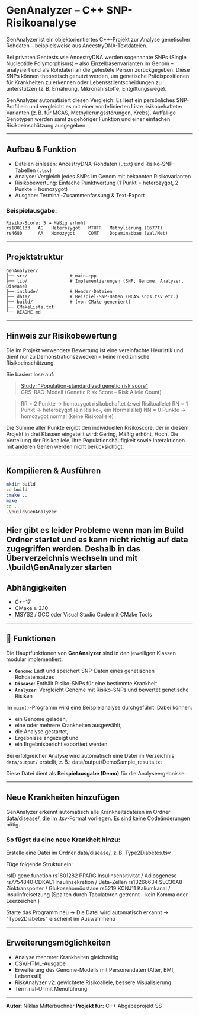 # GenAnalyzer – C++ SNP-Risikoanalyse

GenAnalyzer ist ein objektorientiertes C++-Projekt zur Analyse genetischer Rohdaten – beispielsweise aus AncestryDNA-Textdateien.

Bei privaten Gentests wie AncestryDNA werden sogenannte SNPs (Single Nucleotide Polymorphisms) – also Einzelbasenvarianten im Genom – analysiert und als Rohdaten an die getestete Person zurückgegeben. Diese SNPs können theoretisch genutzt werden, um genetische Prädispositionen für Krankheiten zu erkennen oder Lebensstilentscheidungen zu unterstützen (z. B. Ernährung, Mikronährstoffe, Entgiftungswege).

GenAnalyzer automatisiert diesen Vergleich:
Es liest ein persönliches SNP-Profil ein und vergleicht es mit einer vordefinierten Liste risikobehafteter Varianten (z. B. für MCAS, Methylierungsstörungen, Krebs). Auffällige Genotypen werden samt zugehöriger Funktion und einer einfachen Risikoeinschätzung ausgegeben.

---

## Aufbau & Funktion

- Dateien einlesen: AncestryDNA-Rohdaten (`.txt`) und Risiko-SNP-Tabellen (`.tsv`)
- Analyse: Vergleich jedes SNPs im Genom mit bekannten Risikovarianten
- Risikobewertung: Einfache Punktwertung (1 Punkt = heterozygot, 2 Punkte = homozygot)
- Ausgabe: Terminal-Zusammenfassung & Text-Export

### Beispielausgabe:

```
Risiko-Score: 5 → Mäßig erhöht
rs1801133   AG   Heterozygot   MTHFR   Methylierung (C677T)
rs4680      AA   Homozygot     COMT    Dopaminabbau (Val/Met)
```

---

## Projektstruktur

```
GenAnalyzer/
├── src/                # main.cpp
├── lib/                # Implementierungen (SNP, Genome, Analyzer, Disease)
├── include/            # Header-Dateien
├── data/               # Beispiel-SNP-Daten (MCAS_snps.tsv etc.)
├── build/              # (von CMake generiert)
├── CMakeLists.txt
└── README.md
```

---

## Hinweis zur Risikobewertung

Die im Projekt verwendete Bewertung ist eine vereinfachte Heuristik und dient nur zu Demonstrationszwecken – keine medizinische Risikoeinschätzung.

Sie basiert lose auf:
>[Study: "Population-standardized genetic risk score"](https://pmc.ncbi.nlm.nih.gov/articles/PMC4955173/)  
>GRS-RAC-Modell
>(Genetic Risk Score – Risk Allele Count)

>RR = 2 Punkte → homozygot risikobehaftet (zwei Risikoallele)
>RN = 1 Punkt → heterozygot (ein Risiko-, ein Normalallel)
>NN = 0 Punkte → homozygot normal (keine Risikoallele)

Die Summe aller Punkte ergibt den individuellen Risikoscore, der in diesem Projekt in drei Klassen eingeteilt wird: Gering, Mäßig erhöht, Hoch.
Die Verteilung der Risikoallele, ihre Populationshäufigkeit sowie Interaktionen mit anderen Genen werden nicht berücksichtigt.

---

## Kompilieren & Ausführen

```bash
mkdir build
cd build
cmake ..
make
cd ..
.\build\GenAnalyzer
```
Hier gibt es leider Probleme wenn man im Build Ordner startet und es kann nicht richtig auf data zugegriffen werden.
Deshalb in das Überverzeichnis wechseln und mit .\build\GenAnalyzer starten
---

## Abhängigkeiten

- C++17
- CMake ≥ 3.10
- MSYS2 / GCC oder Visual Studio Code mit CMake Tools

---

## 🧠 Funktionen

Die Hauptfunktionen von **GenAnalyzer** sind in den jeweiligen Klassen modular implementiert:

- **`Genome`**: Lädt und speichert SNP-Daten eines genetischen Rohdatensatzes
- **`Disease`**: Enthält Risiko-SNPs für eine bestimmte Krankheit
- **`Analyzer`**: Vergleicht Genome mit Risiko-SNPs und bewertet genetische Risiken

Im `main()`-Programm wird eine Beispielanalyse durchgeführt. Dabei können:

- ein Genome geladen,
- eine oder mehrere Krankheiten ausgewählt,
- die Analyse gestartet,
- Ergebnisse angezeigt und
- ein Ergebnisbericht exportiert werden.

Bei erfolgreicher Analyse wird automatisch eine Datei im Verzeichnis `data/output/` erstellt, z. B.:
data/output/DemoSample_results.txt

Diese Datei dient als **Beispielausgabe (Demo)** für die Analyseergebnisse.

---

## Neue Krankheiten hinzufügen
GenAnalyzer erkennt automatisch alle Krankheitsdateien im Ordner data/disease/, die im .tsv-Format vorliegen. Es sind keine Codeänderungen nötig.

### So fügst du eine neue Krankheit hinzu:
Erstelle eine Datei im Ordner data/disease/, z. B.
Type2Diabetes.tsv

Füge folgende Struktur ein:

rsID    gene    function
rs1801282	PPARG	Insulinsensitivität / Adipogenese
rs7754840	CDKAL1	Insulinsekretion / Beta-Zellen
rs13266634	SLC30A8	Zinktransporter / Glukosehomöostase
rs5219	KCNJ11	Kaliumkanal / Insulinfreisetzung
(Spalten durch Tabulatoren getrennt – kein Komma oder Leerzeichen.)

Starte das Programm neu
→ Die Datei wird automatisch erkannt
→ "Type2Diabetes" erscheint im Auswahlmenü

---

## Erweiterungsmöglichkeiten

- Analyse mehrerer Krankheiten gleichzeitig
- CSV/HTML-Ausgabe
- Erweiterung des Genome-Modells mit Personendaten (Alter, BMI, Lebensstil)
- RiskAnalyzer v2: gewichtete Risikoallele, bessere Visualisierung
- Terminal-UI mit Menüführung

---

**Autor**: Niklas Mitterbuchner
**Projekt für:** C++ Abgabeprojekt SS  
